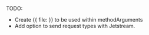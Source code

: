 TODO:

- Create {{ file:<somefilehere> }} to be used within methodArguments
- Add option to send request types with Jetstream.